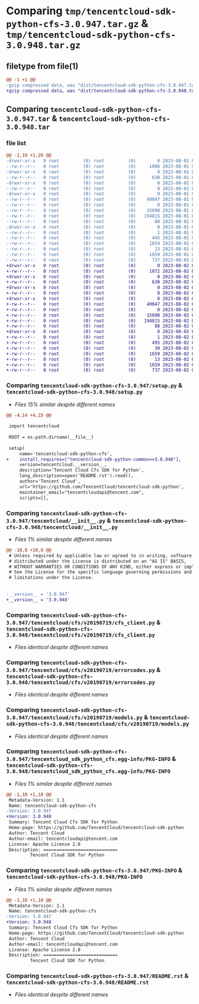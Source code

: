 # Comparing `tmp/tencentcloud-sdk-python-cfs-3.0.947.tar.gz` & `tmp/tencentcloud-sdk-python-cfs-3.0.948.tar.gz`

## filetype from file(1)

```diff
@@ -1 +1 @@
-gzip compressed data, was "dist/tencentcloud-sdk-python-cfs-3.0.947.tar", last modified: Tue Aug  1 00:33:12 2023, max compression
+gzip compressed data, was "dist/tencentcloud-sdk-python-cfs-3.0.948.tar", last modified: Wed Aug  2 00:25:45 2023, max compression
```

## Comparing `tencentcloud-sdk-python-cfs-3.0.947.tar` & `tencentcloud-sdk-python-cfs-3.0.948.tar`

### file list

```diff
@@ -1,19 +1,20 @@
-drwxr-xr-x   0 root         (0) root         (0)        0 2023-08-01 00:33:12.000000 tencentcloud-sdk-python-cfs-3.0.947/
--rw-r--r--   0 root         (0) root         (0)     1006 2023-08-01 00:33:12.000000 tencentcloud-sdk-python-cfs-3.0.947/setup.py
-drwxr-xr-x   0 root         (0) root         (0)        0 2023-08-01 00:33:12.000000 tencentcloud-sdk-python-cfs-3.0.947/tencentcloud/
--rw-r--r--   0 root         (0) root         (0)      630 2023-08-01 00:33:12.000000 tencentcloud-sdk-python-cfs-3.0.947/tencentcloud/__init__.py
-drwxr-xr-x   0 root         (0) root         (0)        0 2023-08-01 00:33:12.000000 tencentcloud-sdk-python-cfs-3.0.947/tencentcloud/cfs/
--rw-r--r--   0 root         (0) root         (0)        0 2023-08-01 00:33:12.000000 tencentcloud-sdk-python-cfs-3.0.947/tencentcloud/cfs/__init__.py
-drwxr-xr-x   0 root         (0) root         (0)        0 2023-08-01 00:33:12.000000 tencentcloud-sdk-python-cfs-3.0.947/tencentcloud/cfs/v20190719/
--rw-r--r--   0 root         (0) root         (0)    40047 2023-08-01 00:33:12.000000 tencentcloud-sdk-python-cfs-3.0.947/tencentcloud/cfs/v20190719/cfs_client.py
--rw-r--r--   0 root         (0) root         (0)        0 2023-08-01 00:33:12.000000 tencentcloud-sdk-python-cfs-3.0.947/tencentcloud/cfs/v20190719/__init__.py
--rw-r--r--   0 root         (0) root         (0)    15890 2023-08-01 00:33:12.000000 tencentcloud-sdk-python-cfs-3.0.947/tencentcloud/cfs/v20190719/errorcodes.py
--rw-r--r--   0 root         (0) root         (0)   194815 2023-08-01 00:33:12.000000 tencentcloud-sdk-python-cfs-3.0.947/tencentcloud/cfs/v20190719/models.py
--rw-r--r--   0 root         (0) root         (0)       88 2023-08-01 00:33:12.000000 tencentcloud-sdk-python-cfs-3.0.947/setup.cfg
-drwxr-xr-x   0 root         (0) root         (0)        0 2023-08-01 00:33:12.000000 tencentcloud-sdk-python-cfs-3.0.947/tencentcloud_sdk_python_cfs.egg-info/
--rw-r--r--   0 root         (0) root         (0)        1 2023-08-01 00:33:12.000000 tencentcloud-sdk-python-cfs-3.0.947/tencentcloud_sdk_python_cfs.egg-info/dependency_links.txt
--rw-r--r--   0 root         (0) root         (0)      445 2023-08-01 00:33:12.000000 tencentcloud-sdk-python-cfs-3.0.947/tencentcloud_sdk_python_cfs.egg-info/SOURCES.txt
--rw-r--r--   0 root         (0) root         (0)     1659 2023-08-01 00:33:12.000000 tencentcloud-sdk-python-cfs-3.0.947/tencentcloud_sdk_python_cfs.egg-info/PKG-INFO
--rw-r--r--   0 root         (0) root         (0)       13 2023-08-01 00:33:12.000000 tencentcloud-sdk-python-cfs-3.0.947/tencentcloud_sdk_python_cfs.egg-info/top_level.txt
--rw-r--r--   0 root         (0) root         (0)     1659 2023-08-01 00:33:12.000000 tencentcloud-sdk-python-cfs-3.0.947/PKG-INFO
--rw-r--r--   0 root         (0) root         (0)      737 2023-08-01 00:33:12.000000 tencentcloud-sdk-python-cfs-3.0.947/README.rst
+drwxr-xr-x   0 root         (0) root         (0)        0 2023-08-02 00:25:45.000000 tencentcloud-sdk-python-cfs-3.0.948/
+-rw-r--r--   0 root         (0) root         (0)     1072 2023-08-02 00:25:45.000000 tencentcloud-sdk-python-cfs-3.0.948/setup.py
+drwxr-xr-x   0 root         (0) root         (0)        0 2023-08-02 00:25:45.000000 tencentcloud-sdk-python-cfs-3.0.948/tencentcloud/
+-rw-r--r--   0 root         (0) root         (0)      630 2023-08-02 00:25:45.000000 tencentcloud-sdk-python-cfs-3.0.948/tencentcloud/__init__.py
+drwxr-xr-x   0 root         (0) root         (0)        0 2023-08-02 00:25:45.000000 tencentcloud-sdk-python-cfs-3.0.948/tencentcloud/cfs/
+-rw-r--r--   0 root         (0) root         (0)        0 2023-08-02 00:25:45.000000 tencentcloud-sdk-python-cfs-3.0.948/tencentcloud/cfs/__init__.py
+drwxr-xr-x   0 root         (0) root         (0)        0 2023-08-02 00:25:45.000000 tencentcloud-sdk-python-cfs-3.0.948/tencentcloud/cfs/v20190719/
+-rw-r--r--   0 root         (0) root         (0)    40047 2023-08-02 00:25:45.000000 tencentcloud-sdk-python-cfs-3.0.948/tencentcloud/cfs/v20190719/cfs_client.py
+-rw-r--r--   0 root         (0) root         (0)        0 2023-08-02 00:25:45.000000 tencentcloud-sdk-python-cfs-3.0.948/tencentcloud/cfs/v20190719/__init__.py
+-rw-r--r--   0 root         (0) root         (0)    15890 2023-08-02 00:25:45.000000 tencentcloud-sdk-python-cfs-3.0.948/tencentcloud/cfs/v20190719/errorcodes.py
+-rw-r--r--   0 root         (0) root         (0)   194815 2023-08-02 00:25:45.000000 tencentcloud-sdk-python-cfs-3.0.948/tencentcloud/cfs/v20190719/models.py
+-rw-r--r--   0 root         (0) root         (0)       88 2023-08-02 00:25:45.000000 tencentcloud-sdk-python-cfs-3.0.948/setup.cfg
+drwxr-xr-x   0 root         (0) root         (0)        0 2023-08-02 00:25:45.000000 tencentcloud-sdk-python-cfs-3.0.948/tencentcloud_sdk_python_cfs.egg-info/
+-rw-r--r--   0 root         (0) root         (0)        1 2023-08-02 00:25:45.000000 tencentcloud-sdk-python-cfs-3.0.948/tencentcloud_sdk_python_cfs.egg-info/dependency_links.txt
+-rw-r--r--   0 root         (0) root         (0)      495 2023-08-02 00:25:45.000000 tencentcloud-sdk-python-cfs-3.0.948/tencentcloud_sdk_python_cfs.egg-info/SOURCES.txt
+-rw-r--r--   0 root         (0) root         (0)       39 2023-08-02 00:25:45.000000 tencentcloud-sdk-python-cfs-3.0.948/tencentcloud_sdk_python_cfs.egg-info/requires.txt
+-rw-r--r--   0 root         (0) root         (0)     1659 2023-08-02 00:25:45.000000 tencentcloud-sdk-python-cfs-3.0.948/tencentcloud_sdk_python_cfs.egg-info/PKG-INFO
+-rw-r--r--   0 root         (0) root         (0)       13 2023-08-02 00:25:45.000000 tencentcloud-sdk-python-cfs-3.0.948/tencentcloud_sdk_python_cfs.egg-info/top_level.txt
+-rw-r--r--   0 root         (0) root         (0)     1659 2023-08-02 00:25:45.000000 tencentcloud-sdk-python-cfs-3.0.948/PKG-INFO
+-rw-r--r--   0 root         (0) root         (0)      737 2023-08-02 00:25:45.000000 tencentcloud-sdk-python-cfs-3.0.948/README.rst
```

### Comparing `tencentcloud-sdk-python-cfs-3.0.947/setup.py` & `tencentcloud-sdk-python-cfs-3.0.948/setup.py`

 * *Files 15% similar despite different names*

```diff
@@ -4,14 +4,15 @@
 
 import tencentcloud
 
 ROOT = os.path.dirname(__file__)
 
 setup(
     name='tencentcloud-sdk-python-cfs',
+    install_requires=["tencentcloud-sdk-python-common==3.0.948"],
     version=tencentcloud.__version__,
     description='Tencent Cloud Cfs SDK for Python',
     long_description=open('README.rst').read(),
     author='Tencent Cloud',
     url='https://github.com/TencentCloud/tencentcloud-sdk-python',
     maintainer_email="tencentcloudapi@tencent.com",
     scripts=[],
```

### Comparing `tencentcloud-sdk-python-cfs-3.0.947/tencentcloud/__init__.py` & `tencentcloud-sdk-python-cfs-3.0.948/tencentcloud/__init__.py`

 * *Files 1% similar despite different names*

```diff
@@ -10,8 +10,8 @@
 # Unless required by applicable law or agreed to in writing, software
 # distributed under the License is distributed on an "AS IS" BASIS,
 # WITHOUT WARRANTIES OR CONDITIONS OF ANY KIND, either express or implied.
 # See the License for the specific language governing permissions and
 # limitations under the License.
 
 
-__version__ = '3.0.947'
+__version__ = '3.0.948'
```

### Comparing `tencentcloud-sdk-python-cfs-3.0.947/tencentcloud/cfs/v20190719/cfs_client.py` & `tencentcloud-sdk-python-cfs-3.0.948/tencentcloud/cfs/v20190719/cfs_client.py`

 * *Files identical despite different names*

### Comparing `tencentcloud-sdk-python-cfs-3.0.947/tencentcloud/cfs/v20190719/errorcodes.py` & `tencentcloud-sdk-python-cfs-3.0.948/tencentcloud/cfs/v20190719/errorcodes.py`

 * *Files identical despite different names*

### Comparing `tencentcloud-sdk-python-cfs-3.0.947/tencentcloud/cfs/v20190719/models.py` & `tencentcloud-sdk-python-cfs-3.0.948/tencentcloud/cfs/v20190719/models.py`

 * *Files identical despite different names*

### Comparing `tencentcloud-sdk-python-cfs-3.0.947/tencentcloud_sdk_python_cfs.egg-info/PKG-INFO` & `tencentcloud-sdk-python-cfs-3.0.948/tencentcloud_sdk_python_cfs.egg-info/PKG-INFO`

 * *Files 1% similar despite different names*

```diff
@@ -1,10 +1,10 @@
 Metadata-Version: 1.1
 Name: tencentcloud-sdk-python-cfs
-Version: 3.0.947
+Version: 3.0.948
 Summary: Tencent Cloud Cfs SDK for Python
 Home-page: https://github.com/TencentCloud/tencentcloud-sdk-python
 Author: Tencent Cloud
 Author-email: tencentcloudapi@tencent.com
 License: Apache License 2.0
 Description: ============================
         Tencent Cloud SDK for Python
```

### Comparing `tencentcloud-sdk-python-cfs-3.0.947/PKG-INFO` & `tencentcloud-sdk-python-cfs-3.0.948/PKG-INFO`

 * *Files 1% similar despite different names*

```diff
@@ -1,10 +1,10 @@
 Metadata-Version: 1.1
 Name: tencentcloud-sdk-python-cfs
-Version: 3.0.947
+Version: 3.0.948
 Summary: Tencent Cloud Cfs SDK for Python
 Home-page: https://github.com/TencentCloud/tencentcloud-sdk-python
 Author: Tencent Cloud
 Author-email: tencentcloudapi@tencent.com
 License: Apache License 2.0
 Description: ============================
         Tencent Cloud SDK for Python
```

### Comparing `tencentcloud-sdk-python-cfs-3.0.947/README.rst` & `tencentcloud-sdk-python-cfs-3.0.948/README.rst`

 * *Files identical despite different names*

